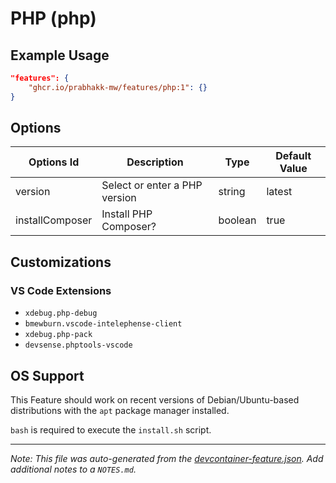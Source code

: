 
# PHP (php)



## Example Usage

```json
"features": {
    "ghcr.io/prabhakk-mw/features/php:1": {}
}
```

## Options

| Options Id | Description | Type | Default Value |
|-----|-----|-----|-----|
| version | Select or enter a PHP version | string | latest |
| installComposer | Install PHP Composer? | boolean | true |

## Customizations

### VS Code Extensions

- `xdebug.php-debug`
- `bmewburn.vscode-intelephense-client`
- `xdebug.php-pack`
- `devsense.phptools-vscode`



## OS Support

This Feature should work on recent versions of Debian/Ubuntu-based distributions with the `apt` package manager installed.

`bash` is required to execute the `install.sh` script.


---

_Note: This file was auto-generated from the [devcontainer-feature.json](https://github.com/prabhakk-mw/features/blob/main/src/php/devcontainer-feature.json).  Add additional notes to a `NOTES.md`._
